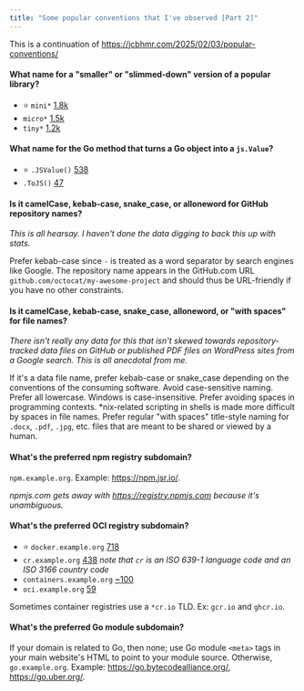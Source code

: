 ```yaml
---
title: "Some popular conventions that I've observed [Part 2]"
---
```


This is a continuation of https://jcbhmr.com/2025/02/03/popular-conventions/

#### What name for a "smaller" or "slimmed-down" version of a popular library?

- ⭐ `mini*` [1.8k](https://sourcegraph.com/search?q=context:global+repo:github.com/%5B%5E%5C/%5D%2B/mini%5B%5E%5C/%5D%2B%24+count:all&patternType=keyword&sm=0)
- `micro*` [1.5k](https://sourcegraph.com/search?q=context:global+repo:github.com/%5B%5E%5C/%5D%2B/micro%5B%5E%5C/%5D%2B%24+count:all&patternType=keyword&sm=0)
- `tiny*` [1.2k](https://sourcegraph.com/search?q=context:global+repo:github.com/%5B%5E%5C/%5D%2B/tiny%5B%5E%5C/%5D%2B%24+count:all&patternType=keyword&sm=0)

#### What name for the Go method that turns a Go object into a `js.Value`?

- ⭐ `.JSValue()` [538](https://github.com/search?q=language%3AGo+%2F%5C%29+JSValue%5C%28%5C%29+%28js%5C.%29%3FValue%2F&type=code)
- `.ToJS()` [47](https://github.com/search?q=language%3AGo+%2F%5C%29+ToJS%5C%28%5C%29+%28js%5C.%29%3FValue%2F&type=code)

#### Is it camelCase, kebab-case, snake_case, or alloneword for GitHub repository names?

*This is all hearsay. I haven't done the data digging to back this up with stats.*

Prefer kebab-case since `-` is treated as a word separator by search engines like Google. The repository name appears in the GitHub.com URL `github.com/octocat/my-awesome-project` and should thus be URL-friendly if you have no other constraints.

#### Is it camelCase, kebab-case, snake_case, alloneword, or "with spaces" for file names?

*There isn't really any data for this that isn't skewed towards repository-tracked data files on GitHub or published PDF files on WordPress sites from a Google search. This is all anecdotal from me.*

If it's a data file name, prefer kebab-case or snake_case depending on the conventions of the consuming software. Avoid case-sensitive naming. Prefer all lowercase. Windows is case-insensitive. Prefer avoiding spaces in programming contexts. \*nix-related scripting in shells is made more difficult by spaces in file names. Prefer regular "with spaces" title-style naming for `.docx`, `.pdf`, `.jpg`, etc. files that are meant to be shared or viewed by a human.

#### What's the preferred npm registry subdomain?

`npm.example.org`. Example: https://npm.jsr.io/.

_npmjs.com gets away with https://registry.npmjs.com because it's unambiguous._

#### What's the preferred OCI registry subdomain?

- ⭐ `docker.example.org` [718](https://sourcegraph.com/search?q=context%3Aglobal+%2F%28%5E%7C%5Cs%29docker%5C.%5Ba-z0-9%5C-%5D%2B%5C.%28com%7Corg%7Cnet%7Cio%7Cdev%7Cus%7Cuk%7Ccc%7Ctv%7Cai%7Cme%7Cblog%7Csite%29%28%5Cs%7C%24%29%2F+count%3Aall&patternType=keyword&sm=0&__cc=1)
- `cr.example.org` [438](https://sourcegraph.com/search?q=context%3Aglobal+%2F%28%5E%7C%5Cs%29cr%5C.%5Ba-z0-9%5C-%5D%2B%5C.%28com%7Corg%7Cnet%7Cio%7Cdev%7Cus%7Cuk%7Ccc%7Ctv%7Cai%7Cme%7Cblog%7Csite%29%28%5Cs%7C%24%29%2F+count%3Aall&patternType=keyword&sm=0&__cc=1) _note that `cr` is an ISO 639-1 language code and an ISO 3166 country code_
- `containers.example.org` [~100](https://sourcegraph.com/search?q=context:global+/%28%5E%7C%5Cs%29containers%5C.%5Ba-z0-9%5C-%5D%2B%5C.%28com%7Corg%7Cnet%7Cio%7Cdev%7Cus%7Cuk%7Ccc%7Ctv%7Cai%7Cme%7Cblog%7Csite%29%28%5Cs%7C%24%29/+count:all&patternType=keyword&sm=0)
- `oci.example.org` [59](https://sourcegraph.com/search?q=context:global+/%28%5E%7C%5Cs%29oci%5C.%5Ba-z0-9%5C-%5D%2B%5C.%28com%7Corg%7Cnet%7Cio%7Cdev%7Cus%7Cuk%7Ccc%7Ctv%7Cai%7Cme%7Cblog%7Csite%29%28%5Cs%7C%24%29/+count:all&patternType=keyword&sm=0)

Sometimes container registries use a `*cr.io` TLD. Ex: `gcr.io` and `ghcr.io`.

#### What's the preferred Go module subdomain?

If your domain is related to Go, then none; use Go module `<meta>` tags in your main website's HTML to point to your module source. Otherwise, `go.example.org`. Example: https://go.bytecodealliance.org/, https://go.uber.org/.

